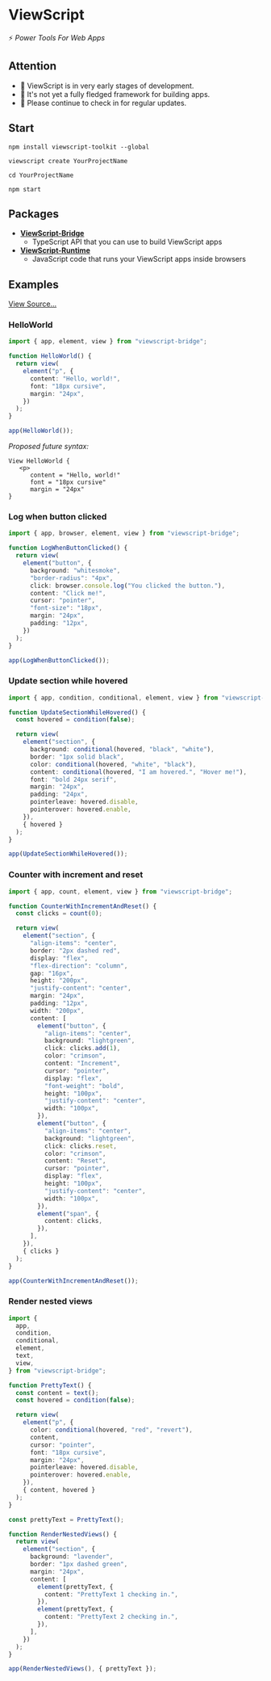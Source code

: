 # ViewScript

⚡️ _Power Tools For Web Apps_

## Attention

- 👋 ViewScript is in very early stages of development.
- 💁 It's not yet a fully fledged framework for building apps.
- 🙏 Please continue to check in for regular updates.

## Start

```
npm install viewscript-toolkit --global

viewscript create YourProjectName

cd YourProjectName

npm start
```

## Packages

- [**ViewScript-Bridge**](https://github.com/alexyuly/ViewScript-Bridge)
  - TypeScript API that you can use to build ViewScript apps
- [**ViewScript-Runtime**](https://github.com/alexyuly/ViewScript-Runtime)
  - JavaScript code that runs your ViewScript apps inside browsers

## Examples

[View Source...](https://github.com/alexyuly/ViewScript-Toolkit/tree/main/examples/bridge/src)

### HelloWorld

```ts
import { app, element, view } from "viewscript-bridge";

function HelloWorld() {
  return view(
    element("p", {
      content: "Hello, world!",
      font: "18px cursive",
      margin: "24px",
    })
  );
}

app(HelloWorld());
```

_Proposed future syntax:_

```
View HelloWorld {
   <p>
      content = "Hello, world!"
      font = "18px cursive"
      margin = "24px"
}
```

### Log when button clicked

```ts
import { app, browser, element, view } from "viewscript-bridge";

function LogWhenButtonClicked() {
  return view(
    element("button", {
      background: "whitesmoke",
      "border-radius": "4px",
      click: browser.console.log("You clicked the button."),
      content: "Click me!",
      cursor: "pointer",
      "font-size": "18px",
      margin: "24px",
      padding: "12px",
    })
  );
}

app(LogWhenButtonClicked());
```

### Update section while hovered

```ts
import { app, condition, conditional, element, view } from "viewscript-bridge";

function UpdateSectionWhileHovered() {
  const hovered = condition(false);

  return view(
    element("section", {
      background: conditional(hovered, "black", "white"),
      border: "1px solid black",
      color: conditional(hovered, "white", "black"),
      content: conditional(hovered, "I am hovered.", "Hover me!"),
      font: "bold 24px serif",
      margin: "24px",
      padding: "24px",
      pointerleave: hovered.disable,
      pointerover: hovered.enable,
    }),
    { hovered }
  );
}

app(UpdateSectionWhileHovered());
```

### Counter with increment and reset

```ts
import { app, count, element, view } from "viewscript-bridge";

function CounterWithIncrementAndReset() {
  const clicks = count(0);

  return view(
    element("section", {
      "align-items": "center",
      border: "2px dashed red",
      display: "flex",
      "flex-direction": "column",
      gap: "16px",
      height: "200px",
      "justify-content": "center",
      margin: "24px",
      padding: "12px",
      width: "200px",
      content: [
        element("button", {
          "align-items": "center",
          background: "lightgreen",
          click: clicks.add(1),
          color: "crimson",
          content: "Increment",
          cursor: "pointer",
          display: "flex",
          "font-weight": "bold",
          height: "100px",
          "justify-content": "center",
          width: "100px",
        }),
        element("button", {
          "align-items": "center",
          background: "lightgreen",
          click: clicks.reset,
          color: "crimson",
          content: "Reset",
          cursor: "pointer",
          display: "flex",
          height: "100px",
          "justify-content": "center",
          width: "100px",
        }),
        element("span", {
          content: clicks,
        }),
      ],
    }),
    { clicks }
  );
}

app(CounterWithIncrementAndReset());
```

### Render nested views

```ts
import {
  app,
  condition,
  conditional,
  element,
  text,
  view,
} from "viewscript-bridge";

function PrettyText() {
  const content = text();
  const hovered = condition(false);

  return view(
    element("p", {
      color: conditional(hovered, "red", "revert"),
      content,
      cursor: "pointer",
      font: "18px cursive",
      margin: "24px",
      pointerleave: hovered.disable,
      pointerover: hovered.enable,
    }),
    { content, hovered }
  );
}

const prettyText = PrettyText();

function RenderNestedViews() {
  return view(
    element("section", {
      background: "lavender",
      border: "1px dashed green",
      margin: "24px",
      content: [
        element(prettyText, {
          content: "PrettyText 1 checking in.",
        }),
        element(prettyText, {
          content: "PrettyText 2 checking in.",
        }),
      ],
    })
  );
}

app(RenderNestedViews(), { prettyText });
```
